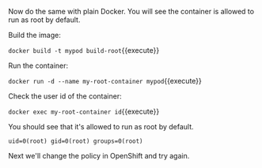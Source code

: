 Now do the same with plain Docker.  You will see the container is allowed to run as root by default. 

Build the image:

``docker build -t mypod build-root``{{execute}}

Run the container:

``docker run -d --name my-root-container mypod``{{execute}}

Check the user id of the container:

``docker exec my-root-container id``{{execute}}

You should see that it's allowed to run as root by default.

```
uid=0(root) gid=0(root) groups=0(root)
```

Next we'll change the policy in OpenShift and try again.

